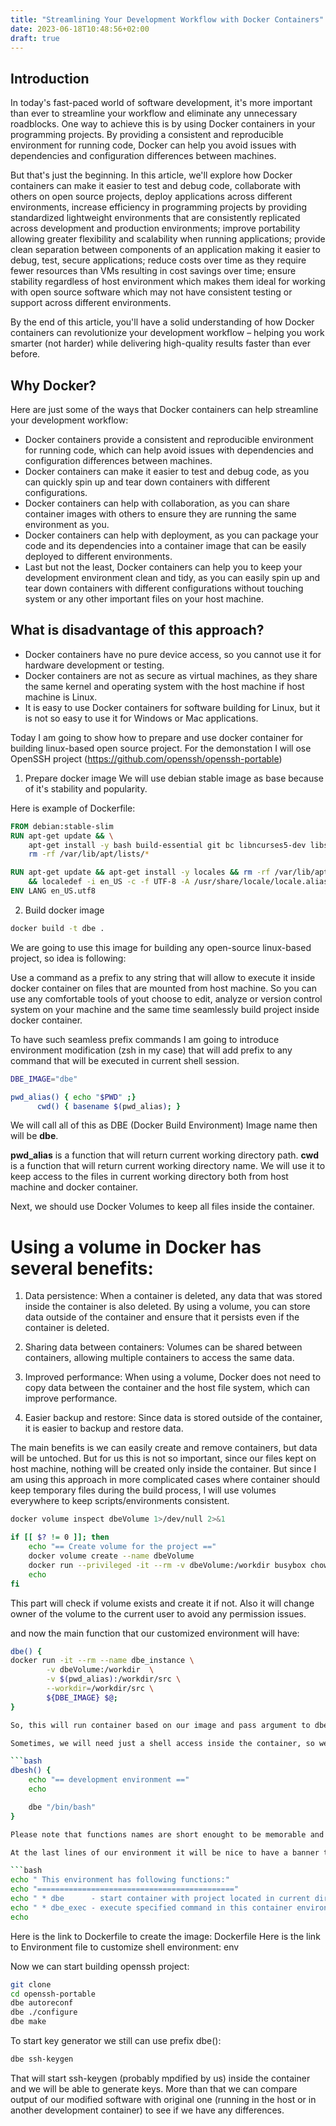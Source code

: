 ```yaml
---
title: "Streamlining Your Development Workflow with Docker Containers"
date: 2023-06-18T10:48:56+02:00
draft: true
---
```


## Introduction

In today's fast-paced world of software development, it's more important than ever to streamline your workflow and eliminate any unnecessary roadblocks. One way to achieve this is by using Docker containers in your programming projects. By providing a consistent and reproducible environment for running code, Docker can help you avoid issues with dependencies and configuration differences between machines.

But that's just the beginning. In this article, we'll explore how Docker containers can make it easier to test and debug code, collaborate with others on open source projects, deploy applications across different environments, increase efficiency in programming projects by providing standardized lightweight environments that are consistently replicated across development and production environments; improve portability allowing greater flexibility and scalability when running applications; provide clean separation between components of an application making it easier to debug, test, secure applications; reduce costs over time as they require fewer resources than VMs resulting in cost savings over time; ensure stability regardless of host environment which makes them ideal for working with open source software which may not have consistent testing or support across different environments.

By the end of this article, you'll have a solid understanding of how Docker containers can revolutionize your development workflow – helping you work smarter (not harder) while delivering high-quality results faster than ever before.

## Why Docker?
Here are just some of the ways that Docker containers can help streamline your development workflow:

- Docker containers provide a consistent and reproducible environment for running code, which can help avoid issues with dependencies and configuration differences between machines.
- Docker containers can make it easier to test and debug code, as you can quickly spin up and tear down containers with different configurations.
- Docker containers can help with collaboration, as you can share container images with others to ensure they are running the same environment as you.
- Docker containers can help with deployment, as you can package your code and its dependencies into a container image that can be easily deployed to different environments.
- Last but not the least, Docker containers can help you to keep your development environment clean and tidy, as you can easily spin up and tear down containers with different configurations without touching system or any other important files on your host machine.

## What is disadvantage of this approach?
- Docker containers have no pure device access, so you cannot use it for hardware development or testing.
- Docker containers are not as secure as virtual machines, as they share the same kernel and operating system with the host machine if host machine is Linux.
- It is easy to use Docker containers for software building for Linux, but it is not so easy to use it for Windows or Mac applications.

Today I am going to show how to prepare and use docker container for building linux-based open source project.
For the demonstation I will ose OpenSSH project (https://github.com/openssh/openssh-portable)

1. Prepare docker image
We will use debian stable image as base because of it's stability and popularity.

Here is example of Dockerfile:
```dockerfile
FROM debian:stable-slim
RUN apt-get update && \
    apt-get install -y bash build-essential git bc libncurses5-dev libssl-dev autoconf automake libtool zlib1g-dev && \
    rm -rf /var/lib/apt/lists/*

RUN apt-get update && apt-get install -y locales && rm -rf /var/lib/apt/lists/* \
    && localedef -i en_US -c -f UTF-8 -A /usr/share/locale/locale.alias en_US.UTF-8
ENV LANG en_US.utf8
```

2. Build docker image
```bash
docker build -t dbe .
```

We are going to use this image for building any open-source linux-based project, so idea is following:

Use a command as a prefix to any string that will allow to execute it inside docker container on files that are mounted from host machine. So you can use any comfortable tools of yout choose to edit, analyze or version control system on your machine and the same time seamlessly build project inside docker container.

To have such seamless prefix commands I am going to introduce environment modification (zsh in my case) that will add prefix to any command that will be executed in current shell session.

```bash
DBE_IMAGE="dbe"

pwd_alias() { echo "$PWD" ;}
      cwd() { basename $(pwd_alias); }
```

We will call all of this as DBE (Docker Build Environment)
Image name then will be **dbe**.

**pwd_alias** is a function that will return current working directory path.
**cwd** is a function that will return current working directory name. We will use it to keep access to the files in current working directory both from host machine and docker container.

Next, we should use Docker Volumes to keep all files inside the container.

# Using a volume in Docker has several benefits:
1. Data persistence: When a container is deleted, any data that was stored inside the container is also deleted.
   By using a volume, you can store data outside of the container and ensure that it persists even if the container is deleted.

2. Sharing data between containers: Volumes can be shared between containers, allowing multiple containers to access the same data.

3. Improved performance: When using a volume, Docker does not need to copy data between the container and the host file
   system, which can improve performance.

4. Easier backup and restore: Since data is stored outside of the container, it is easier to backup and restore data.

The main benefits is we can easily create and remove containers, but data will be untoched.
But for us this is not so important, since our files kept on host machine, nothing will be created only inside the container. But since I am using this approach in more complicated cases where container should keep temporary files during the build process, I will use volumes everywhere to keep scripts/environments consistent.

```bash
docker volume inspect dbeVolume 1>/dev/null 2>&1

if [[ $? != 0 ]]; then
	echo "== Create volume for the project =="
	docker volume create --name dbeVolume
	docker run --privileged -it --rm -v dbeVolume:/workdir busybox chown -R 1000:1000 /workdir
	echo
fi
```

This part will check if volume exists and create it if not. Also it will change owner of the volume to the current user to avoid any permission issues.

and now the main function that our customized environment will have:
```bash
dbe() {
docker run -it --rm --name dbe_instance \
        -v dbeVolume:/workdir  \
        -v $(pwd_alias):/workdir/src \
        --workdir=/workdir/src \
        ${DBE_IMAGE} $@;
}

So, this will run container based on our image and pass argument to dbe() function as command to be executed inside the container. Our current directory will be mounted to /workdir/src inside the container, so we can access all files from host machine inside the container for building tools that continer will provide for us.

Sometimes, we will need just a shell access inside the container, so we will add another function for this:

```bash
dbesh() {
	echo "== development environment =="
	echo

	dbe "/bin/bash"
}

Please note that functions names are short enought to be memorable and easy to type in terminal.

At the last lines of our environment it will be nice to have a banner that will show us which functions are available:

```bash
echo " This environment has following functions:"
echo "============================================"
echo " * dbe      - start container with project located in current directory"
echo " * dbe_exec - execute specified command in this container environment"
echo
```

Here is the link to Dockerfile to create the image: Dockerfile
Here is the link to Environment file to customize shell environment: env

Now we can start building openssh project:

```bash
git clone
cd openssh-portable
dbe autoreconf
dbe ./configure
dbe make
```

To start key generator we still can use prefix dbe():
```bash
dbe ssh-keygen
```

That will start ssh-keygen (probably mpdified by us) inside the container and we will be able to generate keys.
More than that we can compare output of our modified software with original one (running in the host or in another development container) to see if we have any differences.
